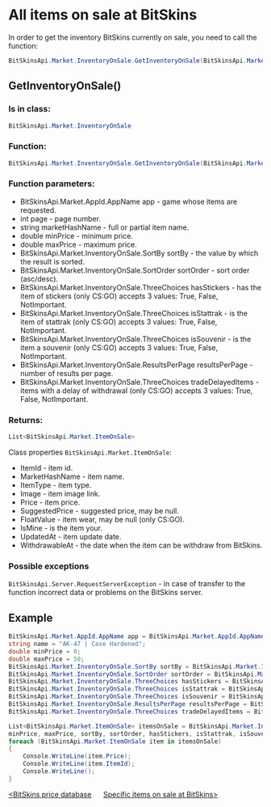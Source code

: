 ﻿# All items on sale at BitSkins

In order to get the inventory BitSkins currently on sale, you need to call the function:

```csharp
BitSkinsApi.Market.InventoryOnSale.GetInventoryOnSale(BitSkinsApi.Market.AppId.AppName app, int page, string marketHashName, double minPrice, double maxPrice, BitSkinsApi.Market.InventoryOnSale.SortBy sortBy, BitSkinsApi.Market.InventoryOnSale.SortOrder sortOrder, BitSkinsApi.Market.InventoryOnSale.ThreeChoices hasStickers, BitSkinsApi.Market.InventoryOnSale.ThreeChoices isStattrak, BitSkinsApi.Market.InventoryOnSale.ThreeChoices isSouvenir, BitSkinsApi.Market.InventoryOnSale.ResultsPerPage resultsPerPage, BitSkinsApi.Market.InventoryOnSale.ThreeChoices tradeDelayedItems);
```

## GetInventoryOnSale()

### Is in class:

```csharp
BitSkinsApi.Market.InventoryOnSale
```

### Function:

```csharp
BitSkinsApi.Market.InventoryOnSale.GetInventoryOnSale(BitSkinsApi.Market.AppId.AppName app, int page, string marketHashName, double minPrice, double maxPrice, BitSkinsApi.Market.InventoryOnSale.SortBy sortBy, BitSkinsApi.Market.InventoryOnSale.SortOrder sortOrder, BitSkinsApi.Market.InventoryOnSale.ThreeChoices hasStickers, BitSkinsApi.Market.InventoryOnSale.ThreeChoices isStattrak, BitSkinsApi.Market.InventoryOnSale.ThreeChoices isSouvenir, BitSkinsApi.Market.InventoryOnSale.ResultsPerPage resultsPerPage, BitSkinsApi.Market.InventoryOnSale.ThreeChoices tradeDelayedItems);
```

### Function parameters:

* BitSkinsApi.Market.AppId.AppName app - game whose items are requested.
* int page - page number.
* string marketHashName - full or partial item name.
* double minPrice - minimum price.
*  double maxPrice - maximum price.
*  BitSkinsApi.Market.InventoryOnSale.SortBy sortBy - the value by which the result is sorted.
*  BitSkinsApi.Market.InventoryOnSale.SortOrder sortOrder - sort order (asc/desc).
*  BitSkinsApi.Market.InventoryOnSale.ThreeChoices hasStickers - has the item of stickers (only CS:GO) accepts 3 values: True, False, NotImportant.
*  BitSkinsApi.Market.InventoryOnSale.ThreeChoices isStattrak - is the item of stattrak (only CS:GO) accepts 3 values: True, False, NotImportant.
*  BitSkinsApi.Market.InventoryOnSale.ThreeChoices isSouvenir - is the item a souvenir (only CS:GO) accepts 3 values: True, False, NotImportant.
*  BitSkinsApi.Market.InventoryOnSale.ResultsPerPage resultsPerPage - number of results per page.
*  BitSkinsApi.Market.InventoryOnSale.ThreeChoices tradeDelayedItems - items with a delay of withdrawal (only CS:GO) accepts 3 values: True, False, NotImportant.

### Returns:

```csharp
List<BitSkinsApi.Market.ItemOnSale>
```

Class properties ```BitSkinsApi.Market.ItemOnSale```:
* ItemId - item id.
* MarketHashName - item name.
* ItemType - item type.
* Image - item image link.
* Price - item price.
* SuggestedPrice - suggested price, may be null.
* FloatValue - item wear, may be null (only CS:GO).
* IsMine - is the item your.
* UpdatedAt - item update date.
* WithdrawableAt - the date when the item can be withdraw from BitSkins.

### Possible exceptions
```BitSkinsApi.Server.RequestServerException``` - in case of transfer to the function incorrect data or problems on the BitSkins server.

## Example

```csharp
BitSkinsApi.Market.AppId.AppName app = BitSkinsApi.Market.AppId.AppName.CounterStrikGlobalOffensive;
string name = "AK-47 | Case Hardened";
double minPrice = 0;
double maxPrice = 50;
BitSkinsApi.Market.InventoryOnSale.SortBy sortBy = BitSkinsApi.Market.InventoryOnSale.SortBy.Price;
BitSkinsApi.Market.InventoryOnSale.SortOrder sortOrder = BitSkinsApi.Market.InventoryOnSale.SortOrder.Asc;
BitSkinsApi.Market.InventoryOnSale.ThreeChoices hasStickers = BitSkinsApi.Market.InventoryOnSale.ThreeChoices.NotImportant;
BitSkinsApi.Market.InventoryOnSale.ThreeChoices isStattrak = BitSkinsApi.Market.InventoryOnSale.ThreeChoices.NotImportant;
BitSkinsApi.Market.InventoryOnSale.ThreeChoices isSouvenir = BitSkinsApi.Market.InventoryOnSale.ThreeChoices.NotImportant;
BitSkinsApi.Market.InventoryOnSale.ResultsPerPage resultsPerPage = BitSkinsApi.Market.InventoryOnSale.ResultsPerPage.R30;
BitSkinsApi.Market.InventoryOnSale.ThreeChoices tradeDelayedItems = BitSkinsApi.Market.InventoryOnSale.ThreeChoices.NotImportant;

List<BitSkinsApi.Market.ItemOnSale> itemsOnSale = BitSkinsApi.Market.InventoryOnSale.GetInventoryOnSale(app, 1, name, 
minPrice, maxPrice, sortBy, sortOrder, hasStickers, isStattrak, isSouvenir, resultsPerPage, tradeDelayedItems);
foreach (BitSkinsApi.Market.ItemOnSale item in itemsOnSale)
{
    Console.WriteLine(item.Price);
    Console.WriteLine(item.ItemId);
    Console.WriteLine();
}
```

[<BitSkins price database](https://github.com/Captious99/BitSkinsApi/blob/master/docs/eng/market/price_database.md) &nbsp;&nbsp;&nbsp;&nbsp; [Specific items on sale at BitSkins>](https://github.com/Captious99/BitSkinsApi/blob/master/docs/eng/market/specific_items_on_sale.md)